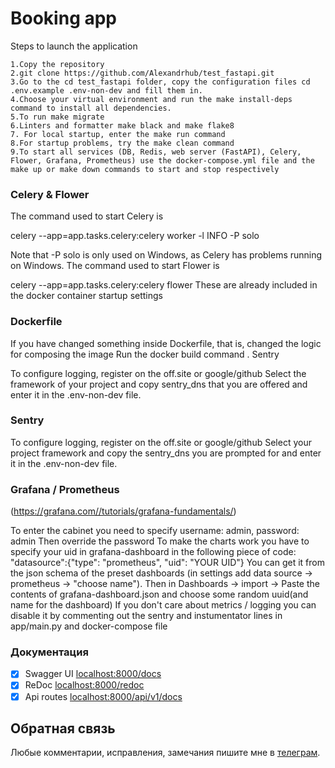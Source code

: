 # Booking app

Steps to launch the application

    1.Copy the repository
    2.git clone https://github.com/Alexandrhub/test_fastapi.git
    3.Go to the cd test_fastapi folder, copy the configuration files cd .env.example .env-non-dev and fill them in.
    4.Choose your virtual environment and run the make install-deps command to install all dependencies.
    5.To run make migrate
    6.Linters and formatter make black and make flake8
    7. For local startup, enter the make run command 
    8.For startup problems, try the make clean command
    9.To start all services (DB, Redis, web server (FastAPI), Celery, Flower, Grafana, Prometheus) use the docker-compose.yml file and the make up or make down commands to start and stop respectively



### Celery & Flower
The command used to start Celery is

celery --app=app.tasks.celery:celery worker -l INFO -P solo

Note that -P solo is only used on Windows, as Celery has problems running on Windows.
The command used to start Flower is

celery --app=app.tasks.celery:celery flower
These are already included in the docker container startup settings

### Dockerfile
If you have changed something inside Dockerfile, that is, changed the logic for composing the image Run the docker build command .
Sentry

To configure logging, register on the off.site or google/github Select the framework of your project and copy sentry_dns that you are offered and enter it in the .env-non-dev file.
### Sentry
To configure logging, register on the off.site or google/github Select your project framework and copy the sentry_dns you are prompted for and enter it in the .env-non-dev file.


### Grafana / Prometheus
(https://grafana.com//tutorials/grafana-fundamentals/)

To enter the cabinet you need to specify username: admin, password: admin
    Then override the password
    To make the charts work you have to specify your uid in grafana-dashboard in the following piece of code: "datasource":{"type": "prometheus", "uid": "YOUR UID"} 
    You can get it from the json schema of the preset dashboards
    (in settings add data source -> prometheus -> "choose name"). Then in Dashboards -> import -> Paste the contents of grafana-dashboard.json and choose some random uuid(and name for the dashboard)
    If you don't care about metrics / logging you can disable it by commenting out the sentry and instumentator lines in app/main.py and docker-compose file

### Документация

- [x] Swagger UI <localhost:8000/docs>
- [x] ReDoc <localhost:8000/redoc>
- [x] Api routes <localhost:8000/api/v1/docs>

## Обратная связь
Любые комментарии, исправления, замечания пишите мне в [телеграм](https://t.me/alex_cherr).
